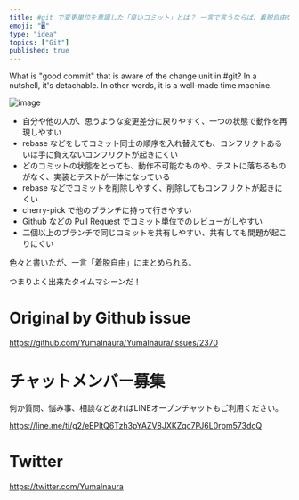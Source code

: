 ```yaml
---
title: #git で変更単位を意識した「良いコミット」とは？ 一言で言うならば、着脱自由なものである。つまりよく出来たタイムマシーンだ。
emoji: "🖥"
type: "idea"
topics: ["Git"]
published: true
---
```


What is "good commit" that is aware of the change unit in #git? In a nutshell, it's detachable. In other words, it is a well-made time machine.



![image](https://user-images.githubusercontent.com/13635059/63991179-a3901980-cb21-11e9-9531-79893afb0659.png)

- 自分や他の人が、思うような変更差分に戻りやすく、一つの状態で動作を再現しやすい
- rebase などをしてコミット同士の順序を入れ替えても、コンフリクトあるいは手に負えないコンフリクトが起きにくい
- どのコミットの状態をとっても、動作不可能なものや、テストに落ちるものがなく、実装とテストが一体になっている
- rebase などでコミットを削除しやすく、削除してもコンフリクトが起きにくい
- cherry-pick で他のブランチに持って行きやすい
- Github などの Pull Request でコミット単位でのレビューがしやすい
- 二個以上のブランチで同じコミットを共有しやすい、共有しても問題が起こりにくい

色々と書いたが、一言「着脱自由」にまとめられる。

つまりよく出来たタイムマシーンだ！


# Original by Github issue

https://github.com/YumaInaura/YumaInaura/issues/2370








<!-- Update From Qiita API -->

# チャットメンバー募集


何か質問、悩み事、相談などあればLINEオープンチャットもご利用ください。

https://line.me/ti/g2/eEPltQ6Tzh3pYAZV8JXKZqc7PJ6L0rpm573dcQ





# Twitter


https://twitter.com/YumaInaura


<!-- Update From Qiita API -->


